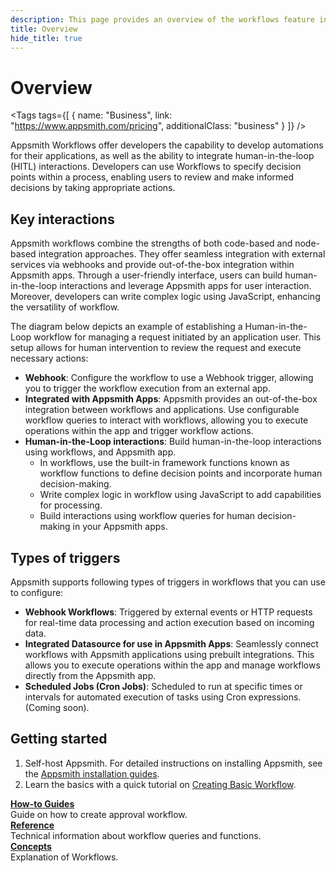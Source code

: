 ```yaml
---
description: This page provides an overview of the workflows feature in Appsmith, detailing its key components and functionality.
title: Overview
hide_title: true
---
```

<!-- vale off -->

<div className="tag-wrapper">
 <h1>Overview </h1>

<Tags
tags={[
{ name: "Business", link: "https://www.appsmith.com/pricing", additionalClass: "business" }
]}
/>

</div>

<!-- vale on -->

Appsmith Workflows offer developers the capability to develop automations for their applications, as well as the ability to integrate human-in-the-loop (HITL) interactions. Developers can use Workflows to specify decision points within a process, enabling users to review and make informed decisions by taking appropriate actions.

## Key interactions

Appsmith workflows combine the strengths of both code-based and node-based integration approaches. They offer seamless integration with external services via webhooks and provide out-of-the-box integration within Appsmith apps. Through a user-friendly interface, users can build human-in-the-loop interactions and leverage Appsmith apps for user interaction. Moreover, developers can write complex logic using JavaScript, enhancing the versatility of workflow.

The diagram below depicts an example of establishing a Human-in-the-Loop workflow for managing a request initiated by an application user. This setup allows for human intervention to review the request and execute necessary actions:

<ZoomImage
  src="/img/appsmith-workflow-overview.png" 
  alt="Human-in-the-Loop workflow"
  caption="Human-in-the-Loop workflow"
/> 

* **Webhook**: Configure the workflow to use a Webhook trigger, allowing you to trigger the workflow execution from an external app. 
* **Integrated with Appsmith Apps**: Appsmith provides an out-of-the-box integration between workflows and applications. Use configurable workflow queries to interact with workflows, allowing you to execute operations within the app and trigger workflow actions.
* **Human-in-the-Loop interactions**: Build human-in-the-loop interactions using workflows, and Appsmith app.
   * In workflows, use the built-in framework functions known as workflow functions to define decision points and incorporate human decision-making. 
   * Write complex logic in workflow using JavaScript to add capabilities for processing.
   * Build interactions using workflow queries for human decision-making in your Appsmith apps.

## Types of triggers

Appsmith supports following types of triggers in workflows that you can use to configure:

* **Webhook Workflows**: Triggered by external events or HTTP requests for real-time data processing and action execution based on incoming data.
* **Integrated Datasource for use in Appsmith Apps**: Seamlessly connect workflows with Appsmith applications using prebuilt integrations. This allows you to execute operations within the app and manage workflows directly from the Appsmith app.
* **Scheduled Jobs (Cron Jobs)**: Scheduled to run at specific times or intervals for automated execution of tasks using Cron expressions. (Coming soon).

## Getting started

1. Self-host Appsmith. For detailed instructions on installing Appsmith, see the [Appsmith installation guides](/getting-started/setup/installation-guides).
2. Learn the basics with a quick tutorial on [Creating Basic Workflow](/workflows/tutorials/create-webhook-workflow).


<div className="containerGridSampleApp">
   <div className="containerColumnSampleApp columnGrid column-one">
    <div className="containerCol">
      </div> 
      <b><a href="/workflows/how-to-guides/create-approval-workflow">How-to Guides</a></b>
      <div className="containerDescription">
         Guide on how to create approval workflow.
      </div>
   </div>

   <div className="containerColumnSampleApp columnGrid column-two">
   <div className="containerCol">
      </div>
      <b><a href="/workflows/reference/workflow-queries">Reference</a></b>
      <div className="containerDescription"> Technical information about workflow queries and functions.</div>
   </div>
</div>
<div className="containerGridSampleApp">
   <div className="containerColumnSampleApp columnGrid column-one">
    <div className="containerCol">
      </div> 
      <b><a href="/workflows/concepts/workflows">Concepts</a></b>
      <div className="containerDescription"> Explanation of Workflows.</div>
   </div>
   <div className="columnGrid column-two" style={{margin: "10px"}}>
   </div>
</div>
